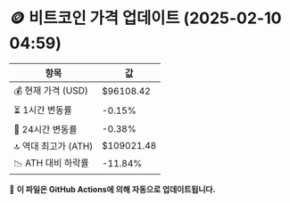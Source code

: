 # 🪙 비트코인 가격 업데이트 (2025-02-10 04:59)

| 항목                | 값 |
|--------------------|----------------|
| 💰 현재 가격 (USD) | $96108.42 |
| ⏳ 1시간 변동률    | -0.15% |
| 📆 24시간 변동률   | -0.38% |
| 🔝 역대 최고가 (ATH) | $109021.48 |
| 📉 ATH 대비 하락률 | -11.84% |

🔄 **이 파일은 GitHub Actions에 의해 자동으로 업데이트됩니다.**
